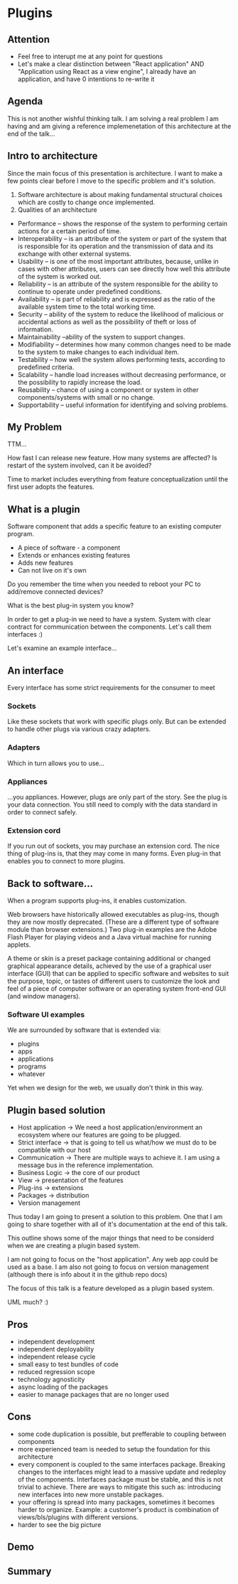 # Plugins

## Attention

- Feel free to interupt me at any point for questions
- Let's make a clear distinction between "React application" AND "Application using React as a view engine", I already have an application, and have 0 intentions to re-write it

## Agenda

This is not another wishful thinking talk. I am solving a real problem I am having and am giving a reference implemenetation of this architecture at the end of the talk...

## Intro to architecture

Since the main focus of this presentation is architecture. I want to make a few points clear before I move to the specific problem and it's solution.

1. Software architecture is about making fundamental structural choices which are costly to change once implemented.
2. Qualities of an architecture
- Performance – shows the response of the system to performing certain actions for a certain period of time.
- Interoperability – is an attribute of the system or part of the system that is responsible for its operation and the transmission of data and its exchange with other external systems.
- Usability – is one of the most important attributes, because, unlike in cases with other attributes, users can see directly how well this attribute of the system is worked out.
- Reliability – is an attribute of the system responsible for the ability to continue to operate under predefined conditions.
- Availability – is part of reliability and is expressed as the ratio of the available system time to the total working time.
- Security – ability of the system to reduce the likelihood of malicious or accidental actions as well as the possibility of theft or loss of information.
- Maintainability –ability of the system to support changes.
- Modifiability – determines how many common changes need to be made to the system to make changes to each individual item.
- Testability – how well the system allows performing tests, according to predefined criteria.
- Scalability – handle load increases without decreasing performance, or the possibility to rapidly increase the load.
- Reusability – chance of using a component or system in other components/systems with small or no change.
- Supportability – useful information for identifying and solving problems.

## My Problem

TTM...

How fast I can release new feature. How many systems are affected? Is restart of the system involved, can it be avoided?

Time to market includes everything from feature conceptualization until the first user adopts the features.

## What is a plugin

Software component that adds a specific feature to an existing computer program.

- A piece of software - a component
- Extends or enhances existing features
- Adds new features
- Can not live on it's own

Do you remember the time when you needed to reboot your PC to add/remove connected devices?

What is the best plug-in system you know?

In order to get a plug-in we need to have a system. System with clear contract for communication between the components. Let's call them interfaces :)

Let's examine an example interface...

## An interface

Every interface has some strict requirements for the consumer to meet

### Sockets

Like these sockets that work with specific plugs only.
But can be extended to handle other plugs via various crazy adapters.

### Adapters

Which in turn allows you to use...

### Appliances

...you appliances.
However, plugs are only part of the story. See the plug is your data connection. You still need to comply with the data standard in order to connect safely.

### Extension cord

If you run out of sockets, you may purchase an extension cord. The nice thing of plug-ins is, that they may come in many forms. Even plug-in that enables you to connect to more plugins.

## Back to software...

When a program supports plug-ins, it enables customization.

Web browsers have historically allowed executables as plug-ins, though they are now mostly deprecated. (These are a different type of software module than browser extensions.) Two plug-in examples are the Adobe Flash Player for playing videos and a Java virtual machine for running applets.

A theme or skin is a preset package containing additional or changed graphical appearance details, achieved by the use of a graphical user interface (GUI) that can be applied to specific software and websites to suit the purpose, topic, or tastes of different users to customize the look and feel of a piece of computer software or an operating system front-end GUI (and window managers).

### Software UI examples

We are surrounded by software that is extended via:

- plugins
- apps
- applications
- programs
- whatever

Yet when we design for the web, we usually don't think in this way.

## Plugin based solution

- Host application      -> We need a host application/environment an ecosystem where our features are going to be plugged.
- Strict interface      -> that is going to tell us what/how we must do to be compatible with our host
- Communication         -> There are multiple ways to achieve it. I am using a message bus in the reference implementation.
- Business Logic        -> the core of our product
- View                  -> presentation of the features
- Plug-ins              -> extensions
- Packages              -> distribution
- Version management

Thus today I am going to present a solution to this problem. One that I am going to share together with all of it's documentation at the end of this talk.

This outline shows some of the major things that need to be considerd when we are creating a plugin based system.

I am not going to focus on the "host application". Any web app could be used as a base. I am also not going to focus on version management (although there is info about it in the github repo docs)

The focus of this talk is a feature developed as a plugin based system.

UML much? :)

## Pros

- independent development
- independent deployability
- independent release cycle
- small easy to test bundles of code
- reduced regression scope
- technology agnosticity
- async loading of the packages
- easier to manage packages that are no longer used

## Cons

- some code duplication is possible, but prefferable to coupling between components
- more experienced team is needed to setup the foundation for this architecture
- every component is coupled to the same interfaces package. Breaking changes to the interfaces might lead to a massive update and redeploy of the components. Interfaces package must be stable, and this is not trivial to achieve. There are ways to mitigate this such as: introducing new interfaces into new more unstable packages.
- your offering is spread into many packages, sometimes it becomes harder to organize. Example: a customer's product is combination of views/bls/plugins with different versions.
- harder to see the big picture

## Demo

## Summary
